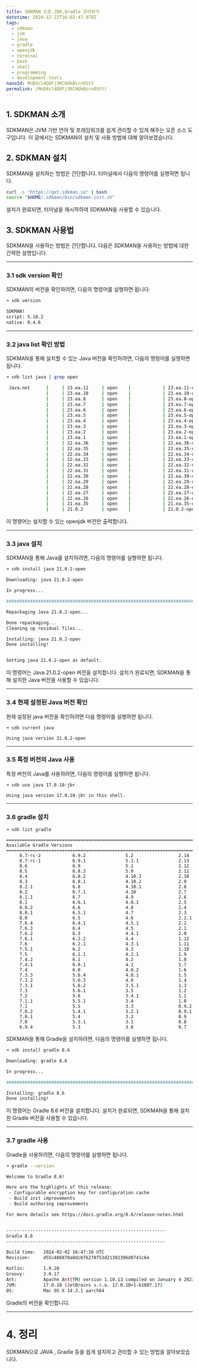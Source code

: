 ```yaml
---
title: SDKMAN 으로 JDK,Gradle 관리하기
datetime: 2024-12-22T16:02:47.978Z
tags:
  - sdkman
  - jvm
  - java
  - gradle
  - openjdk
  - terminal
  - bash
  - shell
  - programming
  - development-tools
nanoId: MnDXcl4Q8Fj3KCHUkBcrnOStY
permalink: /MnDXcl4Q8Fj3KCHUkBcrnOStY/
---
```

## 1. SDKMAN 소개

SDKMAN은 JVM 기반 언어 및 프레임워크를 쉽게 관리할 수 있게 해주는 오픈 소스 도구입니다. 이 글에서는 SDKMAN의 설치 및 사용 방법에 대해 알아보겠습니다.

## 2. SDKMAN 설치

SDKMAN을 설치하는 방법은 간단합니다. 터미널에서 다음의 명령어를 실행하면 됩니다.
```bash
curl -s "https://get.sdkman.io" | bash
source "$HOME/.sdkman/bin/sdkman-init.sh"
```

설치가 완료되면, 터미널을 재시작하여 SDKMAN을 사용할 수 있습니다.

## 3. SDKMAN 사용법

SDKMAN을 사용하는 방법은 간단합니다. 다음은 SDKMAN을 사용하는 방법에 대한 간략한 설명입니다.

---
### 3.1 sdk version 확인

SDKMAN의 버전을 확인하려면, 다음의 명령어를 실행하면 됩니다.
```bash
➜ sdk version

SDKMAN!
script: 5.18.2
native: 0.4.6

```

---
### 3.2 java list 확인 방법

SDKMAN을 통해 설치할 수 있는 Java 버전을 확인하려면, 다음의 명령어를 실행하면 됩니다.
```bash
➜ sdk list java | grep open

 Java.net      |     | 23.ea.11     | open    |            | 23.ea.11-open       
               |     | 23.ea.10     | open    |            | 23.ea.10-open       
               |     | 23.ea.8      | open    |            | 23.ea.8-open        
               |     | 23.ea.7      | open    |            | 23.ea.7-open        
               |     | 23.ea.6      | open    |            | 23.ea.6-open        
               |     | 23.ea.5      | open    |            | 23.ea.5-open        
               |     | 23.ea.4      | open    |            | 23.ea.4-open        
               |     | 23.ea.3      | open    |            | 23.ea.3-open        
               |     | 23.ea.2      | open    |            | 23.ea.2-open        
               |     | 23.ea.1      | open    |            | 23.ea.1-open        
               |     | 22.ea.36     | open    |            | 22.ea.36-open       
               |     | 22.ea.35     | open    |            | 22.ea.35-open       
               |     | 22.ea.34     | open    |            | 22.ea.34-open       
               |     | 22.ea.33     | open    |            | 22.ea.33-open       
               |     | 22.ea.32     | open    |            | 22.ea.32-open       
               |     | 22.ea.31     | open    |            | 22.ea.31-open       
               |     | 22.ea.30     | open    |            | 22.ea.30-open       
               |     | 22.ea.29     | open    |            | 22.ea.29-open       
               |     | 22.ea.28     | open    |            | 22.ea.28-open       
               |     | 22.ea.27     | open    |            | 22.ea.27-open       
               |     | 22.ea.26     | open    |            | 22.ea.26-open       
               |     | 21.ea.35     | open    |            | 21.ea.35-open       
               |     | 21.0.2       | open    |            | 21.0.2-open         

```

이 명령어는 설치할 수 있는 openjdk 버전만 출력합니다.

---
### 3.3 java 설치

SDKMAN을 통해 Java를 설치하려면, 다음의 명령어를 실행하면 됩니다.
```bash
➜ sdk install java 21.0.2-open

Downloading: java 21.0.2-open

In progress...

########################################################################## 100.0%

Repackaging Java 21.0.2-open...

Done repackaging...
Cleaning up residual files...

Installing: java 21.0.2-open
Done installing!


Setting java 21.0.2-open as default.

```

이 명령어는 Java 21.0.2-open 버전을 설치합니다. 설치가 완료되면, SDKMAN을 통해 설치한 Java 버전을 사용할 수 있습니다.

---
### 3.4 현재 설정된 Java 버전 확인
현재 설정된 java 버전을 확인하려면 다음 명령어를 실행하면 됩니다.
```shell
➜ sdk current java

Using java version 21.0.2-open
```

---
### 3.5 특정 버전의 Java 사용
특정 버전의 Java를 사용하려면, 다음의 명령어를 실행하면 됩니다.
```shell
➜ sdk use java 17.0.10-jbr

Using java version 17.0.10-jbr in this shell.

```

---
### 3.6 gradle 설치

```shell
➜ sdk list gradle

================================================================================
Available Gradle Versions
================================================================================
     8.7-rc-2            6.9.2               5.2                 2.14           
     8.7-rc-1            6.9.1               5.1.1               2.13           
     8.6                 6.9                 5.1                 2.12           
     8.5                 6.8.3               5.0                 2.11           
     8.4                 6.8.2               4.10.3              2.10           
     8.3                 6.8.1               4.10.2              2.9            
     8.2.1               6.8                 4.10.1              2.8            
     8.2                 6.7.1               4.10                2.7            
     8.1.1               6.7                 4.9                 2.6            
     8.1                 6.6.1               4.8.1               2.5            
     8.0.2               6.6                 4.8                 2.4            
     8.0.1               6.5.1               4.7                 2.3            
     8.0                 6.5                 4.6                 2.2.1          
     7.6.4               6.4.1               4.5.1               2.2            
     7.6.3               6.4                 4.5                 2.1            
     7.6.2               6.3                 4.4.1               2.0            
     7.6.1               6.2.2               4.4                 1.12           
     7.6                 6.2.1               4.3.1               1.11           
     7.5.1               6.2                 4.3                 1.10           
     7.5                 6.1.1               4.2.1               1.9            
     7.4.2               6.1                 4.2                 1.8            
     7.4.1               6.0.1               4.1                 1.7            
     7.4                 6.0                 4.0.2               1.6            
     7.3.3               5.6.4               4.0.1               1.5            
     7.3.2               5.6.3               4.0                 1.4            
     7.3.1               5.6.2               3.5.1               1.3            
     7.3                 5.6.1               3.5                 1.2            
     7.2                 5.6                 3.4.1               1.1            
     7.1.1               5.5.1               3.4                 1.0            
     7.1                 5.5                 3.3                 0.9.2          
     7.0.2               5.4.1               3.2.1               0.9.1          
     7.0.1               5.4                 3.2                 0.9            
     7.0                 5.3.1               3.1                 0.8            
     6.9.4               5.3                 3.0                 0.7           
```

SDKMAN을 통해 Gradle을 설치하려면, 다음의 명령어를 실행하면 됩니다.
```bash
➜ sdk install gradle 8.6

Downloading: gradle 8.6

In progress...

################################################################################################################ 100.0%

Installing: gradle 8.6
Done installing!


```

이 명령어는 Gradle 8.6 버전을 설치합니다. 설치가 완료되면, SDKMAN을 통해 설치한 Gradle 버전을 사용할 수 있습니다.

---
### 3.7 gradle 사용

Gradle을 사용하려면, 다음의 명령어를 실행하면 됩니다.
```bash
➜ gradle --version

Welcome to Gradle 8.6!

Here are the highlights of this release:
 - Configurable encryption key for configuration cache
 - Build init improvements
 - Build authoring improvements

For more details see https://docs.gradle.org/8.6/release-notes.html


------------------------------------------------------------
Gradle 8.6
------------------------------------------------------------

Build time:   2024-02-02 16:47:16 UTC
Revision:     d55c486870a0dc6f6278f53d21381396d0741c6e

Kotlin:       1.9.20
Groovy:       3.0.17
Ant:          Apache Ant(TM) version 1.10.13 compiled on January 4 2023
JVM:          17.0.10 (JetBrains s.r.o. 17.0.10+1-b1087.17)
OS:           Mac OS X 14.3.1 aarch64


```

Gradle의 버전을 확인합니다. 

---
# 4. 정리
SDKMAN으로 JAVA , Gradle 등을 쉽게 설치하고 관리할 수 있는 방법을 알아보았습니다.